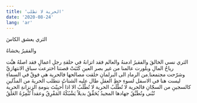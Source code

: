 ```yaml
---
title: 'الحرية لا تطلب'
date: '2020-08-24'
lang: 'ar'
---
```


الثري يعشق الكاسَ

والفقيرُ يخشاهُ

الثري نسي الخالقَ
والفقيرُ ادمنهُ
والعالم فقد اتزانهُ
في حلقةِ رجلِ اعمالٍ
فقد اصلهُ
هبَّت رياحُ المالِ
وبلورت عالمنا
من غير بصر العينِ
كَتَبَتْ قصتنا
اخترعت سباق الانتهازيِّ
وشرّحت مجتمعنا
ِمن  الرمادِ الى البرلمانِ
خلقت مصالحها
فالحرية هي فوقْ
في السماءِ
ليست هنا
في الاسفل
لسوءِ حظِ العقلِ
طال عليه الشتاتُ
نتطلب الحريةَ من المذِّلينِ
كالسجينِ من السجّانِ
فالحرية لا تُطْلَبُ
الحرية لا تُطْلَبُ
الا اذا أُحبِبْتَ بنومةِ الزنزانةِ
الحرية تُبْنى وتُطَبَّقُ
جهادها المجيدُ يُحَقِّقُ
بديلاً يَشْبُكُهُ المَفْرِقُ
وعقداً تُثْمِرُهُ العَلَقُ